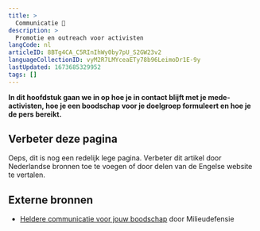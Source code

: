 ```yaml
---
title: >
  Communicatie 💬
description: >
  Promotie en outreach voor activisten
langCode: nl
articleID: 8BTg4CA_C5RInIhWy0by7pU_S2GW23v2
languageCollectionID: vyM2R7LMYceaETy78b96LeimoDr1E-9y
lastUpdated: 1673685329952
tags: []
---
```


**In dit hoofdstuk gaan we in op hoe je in contact blijft met je mede-activisten, hoe je een boodschap voor je doelgroep formuleert en hoe je de pers bereikt.**

## **Verbeter deze pagina**

Oeps, dit is nog een redelijk lege pagina. Verbeter dit artikel door Nederlandse bronnen toe te voegen of door delen van de Engelse website te vertalen.

## Externe bronnen

-   [Heldere communicatie voor jouw boodschap](https://milieudefensie.nl/doe-mee/actie-toolkit/actie-toolkit-stap-4-heldere-communicatie-voor-jouw-boodschap.pdf) door Milieudefensie